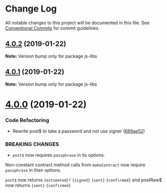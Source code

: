# Change Log

All notable changes to this project will be documented in this file.
See [Conventional Commits](https://conventionalcommits.org) for commit guidelines.

## [4.0.2](https://github.com/paritytech/js-libs/compare/v4.0.1...v4.0.2) (2019-01-22)

**Note:** Version bump only for package js-libs





## [4.0.1](https://github.com/paritytech/js-libs/compare/v4.0.0...v4.0.1) (2019-01-22)

**Note:** Version bump only for package js-libs





# [4.0.0](https://github.com/paritytech/js-libs/compare/v3.0.31...v4.0.0) (2019-01-22)


### Code Refactoring

* Rewrite post$ to take a password and not use signer ([689ae52](https://github.com/paritytech/js-libs/commit/689ae52))


### BREAKING CHANGES

* `post$` now requires `passphrase` in its options.

Non-constant contract method calls from `makeContract` now require `passphrase` in their options.

`post$` now returns `{estimated}?` `{signed}` `{sent}` `{confirmed}` and postRaw$ now returns `{sent}` `{confirmed}`
